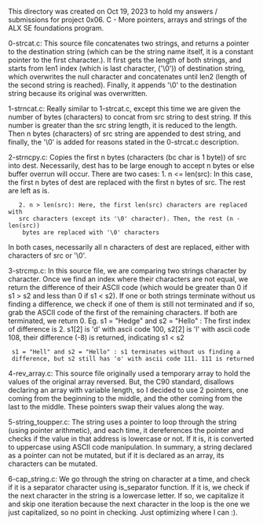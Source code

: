 This directory was created on Oct 19, 2023 to hold my answers / submissions for
project 0x06. C - More pointers, arrays and strings of the ALX SE foundations
program.

0-strcat.c: This source file concatenates two strings, and returns a pointer to
the destination string (which can be the string name itself, it is a constant
pointer to the first character.). It first gets the length of both strings, and
starts from len1 index (which is last character, ('\0')) of destination string,
which overwrites the null character and concatenates until len2 (length of the
second string is reached). Finally, it appends '\0' to the destination string
because its original was overwritten.

1-strncat.c: Really similar to 1-strcat.c, except this time we are given the
number of bytes (characters) to concat from src string to dest string. If this
number is greater than the src string length, it is reduced to the length. Then
n bytes (characters) of src string are appended to dest string, and finally, the
'\0' is added for reasons stated in the 0-strcat.c description.

2-strncpy.c: Copies the first n bytes (characters (bc char is 1 byte)) of src
into dest. Necessarily, dest has to be large enough to accept n bytes or else
buffer overrun will occur. There are two cases:
       1. n <= len(src): In this case, the first n bytes of dest are replaced
       with the first n bytes of src. The rest are left as is.

       2. n > len(src): Here, the first len(src) characters are replaced with
       src characters (except its '\0' character). Then, the rest (n - len(src))
        bytes are replaced with '\0' characters

In both cases, necessarily all n characters of dest are replaced, either with
characters of src or '\0'.

3-strcmp.c: In this source file, we are comparing two strings character by
character. Once we find an index where their characters are not equal, we
return the difference of their ASCII code (which would be greater than 0
if s1 > s2 and less than 0 if s1 < s2). If one or both strings terminate
without us finding a difference, we check if one of them is still not terminated
 and if so, grab the ASCII code of the first of the remaining characters.
 If both are terminated, we return 0.
    	 Eg. s1 = "Hedge" and s2 = "Hello" : The first index of difference is 2.
	 s1[2] is 'd' with ascii code 100, s2[2] is 'l' with ascii code 108,
	 their difference (-8) is returned, indicating s1 < s2

	 s1 = "Hell" and s2 = "Hello" : s1 terminates without us finding a
	 difference, but s2 still has 'o' with ascii code 111. 111 is returned

4-rev_array.c: This source file originally used a temporary array to hold the
values of the original array reversed. But, the C90 standard, disallows
declaring an array with variable length, so I decided to use 2 pointers, one
coming from the beginning to the middle, and the other coming from the last
to the middle. These pointers swap their values along the way.

5-string_toupper.c: The string uses a pointer to loop through the string (using
pointer arithmetic), and each time, it dereferences the pointer and checks if
the value in that address is lowercase or not. If it is, it is converted to
uppercase using ASCII code manipulation. In summary, a string declared as a
pointer can not be mutated, but if it is declared as an array, its characters
can be mutated.

6-cap_string.c: We go through the string on character at a time, and check if
it is a separator character using is_separator function. If it is, we check if
the next character in the string is a lowercase letter. If so, we capitalize it
and skip one iteration because the next character in the loop is the one we
just capitalized, so no point in checking. Just optimizing where I can :).
